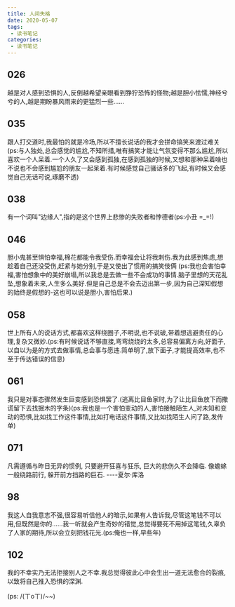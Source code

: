 ```yaml
---
title: 人间失格
date: 2020-05-07
tags:
 - 读书笔记
categories: 
 - 读书笔记
---
```


## 026 
越是对人感到恐惧的人,反倒越希望亲眼看到狰狞恐怖的怪物;越是胆小怯懦,神经兮兮的人,越是期盼暴风雨来的更猛烈一些......
## 035
跟人打交道时,我最怕的就是冷场,所以不擅长说话的我才会拼命搞笑来渡过难关(ps:与人独处,总会感觉的尴尬,不知所措,唯有搞笑才能让气氛变得不那么尴尬,所以喜欢一个人呆着.一个人久了又会感到孤独,在感到孤独的时候,又想和那种呆着啥也不说也不会感到尴尬的朋友一起呆着.有时候感觉自己骚话多的飞起,有时候又会感觉自己无话可说,琢磨不透)
## 038
有一个词叫"边缘人",指的是这个世界上悲惨的失败者和悖德者(ps:小丑 =_=!)
##  046
胆小鬼甚至惧怕幸福,棉花都能令我受伤.而幸福会让将我刺伤.我为此感到焦虑,想趁着自己还没受伤,赶紧与她分别,于是又使出了惯用的搞笑伎俩 (ps:我也会害怕幸福,害怕想象中的美好崩塌,所以我总是去做一些不会成功的事情.脑子里想的天花乱坠,想象着未来,人生多么美好.但是自己总是不会去迈出第一步,因为自己深知假想的始终是假想的-这也可以说是胆小,害怕后果.) 
## 058
世上所有人的说话方式,都喜欢这样绕圈子,不明说,也不说破,带着想逃避责任的心理,复杂又微妙.(ps:有时候说话不够直接,弯弯绕绕的太多,总容易偏离方向,好面子,以自以为是的方式去做事情,总会事与愿违.简单明了,放下面子,才能提高效率,也不至于传达错误的信息) 
## 061
我只是对事态骤然发生巨变感到恐惧罢了.(逃离比目鱼家时,为了让比目鱼放下而撒谎留下去找掘木的字条)(ps:我也是一个害怕变动的人,害怕接触陌生人,对未知和变动的恐惧,比如找工作这件事情,比如打电话这件事情,又比如找陌生人问了路,发传单)
## 071
凡需遵循与昨日无异的惯例,
只要避开狂喜与狂乐,
巨大的悲伤久不会降临.
像蟾蜍一般绕路前行,
躲开前方挡路的巨石.
----夏尔·库洛 

## 98

我这人自我意志不强,很容易听信他人的暗示,如果有人告诉我,尽管这笔钱不可以用,但既然是你的......我一听就会产生奇妙的错觉,总觉得要死不用掉这笔钱,久辜负了人家的期待,所以会立刻把钱花光.(ps:俺也一样,早些年)

## 102

我的不幸实乃无法拒接别人之不幸.我总觉得彼此心中会生出一道无法愈合的裂痕,以致将自己推入恐惧的深渊.

(ps: /(ㄒoㄒ)/~~)